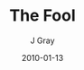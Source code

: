 ---
title: 'The Fool'
alt: 'Kludge''s Notes'
date: '2010-01-13'
author: 'J Gray'
artist: 'Keira'
chapter: 'None'
---